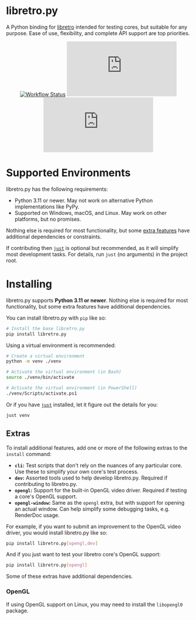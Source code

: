 # libretro.py

A Python binding for [libretro][libretro] intended for testing cores,
but suitable for any purpose.
Ease of use, flexibility, and complete API support are top priorities.

<div align="center">

[![Workflow Status](https://github.com/JesseTG/libretro.py/actions/workflows/release.yml/badge.svg)](https://github.com/JesseTG/libretro.py/actions/workflows/release.yml)
[![PyPi](https://img.shields.io/pypi/v/libretro.py)](https://pypi.org/project/libretro.py)
[![License](https://img.shields.io/github/license/JesseTG/libretro.py)](LICENSE)

</div>

# Supported Environments

libretro.py has the following requirements:

- Python 3.11 or newer.
  May not work on alternative Python implementations like PyPy.
- Supported on Windows, macOS, and Linux.
  May work on other platforms, but no promises.

Nothing else is required for most functionality,
but some [extra features](#extras) have additional dependencies or constraints.

If contributing then [`just`][just] is optional but recommended,
as it will simplify most development tasks.
For details, run `just` (no arguments) in the project root.

# Installing

libretro.py supports **Python 3.11 or newer**.
Nothing else is required for most functionality,
but some extra features have additional dependencies.

You can install libretro.py with `pip` like so:

```bash
# Install the base libretro.py
pip install libretro.py
```

Using a virtual environment is recommended:

```bash
# Create a virtual environment
python -m venv ./venv

# Activate the virtual environment (in Bash)
source ./venv/bin/activate

# Activate the virtual environment (in PowerShell)
./venv/Scripts/activate.ps1 
```

Or if you have [`just`][just] installed, let it figure out the details for you:

```bash
just venv
```

## Extras

To install additional features,
add one or more of the following extras to the `install` command:

- **`cli`:** Test scripts that don't rely on the nuances of any particular core.
  Use these to simplify your own core's test process.
- **`dev`:** Assorted tools used to help develop libretro.py.
  Required if contributing to libretro.py.
- **`opengl`:** Support for the built-in OpenGL video driver.
  Required if testing a core's OpenGL support.
- **`opengl-window`:** Same as the `opengl` extra,
  but with support for opening an actual window.
  Can help simplify some debugging tasks,
  e.g. RenderDoc usage.

For example, if you want to submit an improvement to the OpenGL video driver,
you would install libretro.py like so:

```bash
pip install libretro.py[opengl,dev]
```

And if you just want to test your libretro core's OpenGL support:

```bash
pip install libretro.py[opengl]
```

Some of these extras have additional dependencies.

### OpenGL

If using OpenGL support on Linux,
you may need to install the `libopengl0` package.

[just]: https://just.systems
[libretro]: https://www.libretro.com
